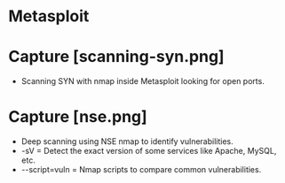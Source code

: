 # Metasploit
# Capture [scanning-syn.png]
- Scanning SYN with nmap inside Metasploit looking for open ports.
# Capture [nse.png] 
- Deep scanning using NSE nmap to identify vulnerabilities.
- -sV = Detect the exact version of some services like Apache, MySQL, etc.
- --script=vuln = Nmap scripts to compare common vulnerabilities.
  
